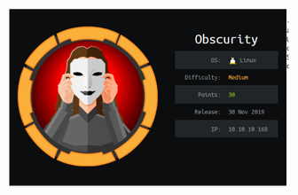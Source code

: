 <img align="left" width="500px" src="./obscurity.PNG">

    - allenwest24: User owned, System owned

